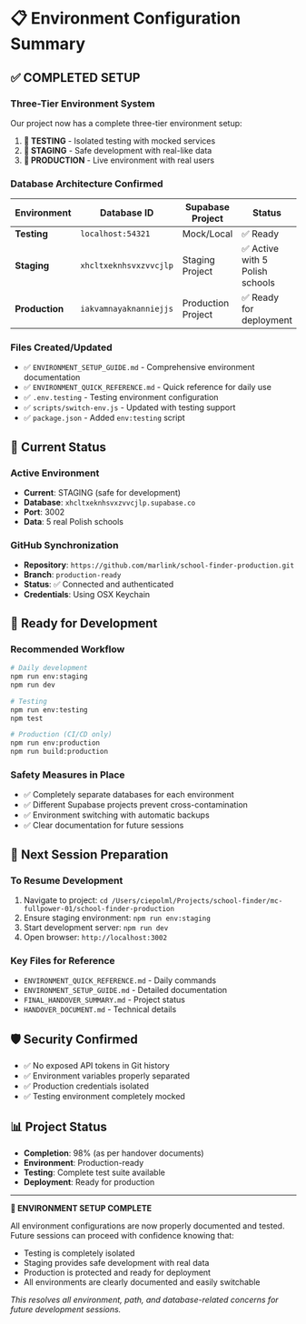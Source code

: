 # 📋 Environment Configuration Summary

## ✅ COMPLETED SETUP

### Three-Tier Environment System
Our project now has a complete three-tier environment setup:

1. **🧪 TESTING** - Isolated testing with mocked services
2. **🔧 STAGING** - Safe development with real-like data  
3. **🚀 PRODUCTION** - Live environment with real users

### Database Architecture Confirmed

| Environment | Database ID | Supabase Project | Status |
|-------------|-------------|------------------|--------|
| **Testing** | `localhost:54321` | Mock/Local | ✅ Ready |
| **Staging** | `xhcltxeknhsvxzvvcjlp` | Staging Project | ✅ Active with 5 Polish schools |
| **Production** | `iakvamnayaknanniejjs` | Production Project | ✅ Ready for deployment |

### Files Created/Updated
- ✅ `ENVIRONMENT_SETUP_GUIDE.md` - Comprehensive environment documentation
- ✅ `ENVIRONMENT_QUICK_REFERENCE.md` - Quick reference for daily use
- ✅ `.env.testing` - Testing environment configuration
- ✅ `scripts/switch-env.js` - Updated with testing support
- ✅ `package.json` - Added `env:testing` script

## 🎯 Current Status

### Active Environment
- **Current**: STAGING (safe for development)
- **Database**: `xhcltxeknhsvxzvvcjlp.supabase.co`
- **Port**: 3002
- **Data**: 5 real Polish schools

### GitHub Synchronization
- **Repository**: `https://github.com/marlink/school-finder-production.git`
- **Branch**: `production-ready`
- **Status**: ✅ Connected and authenticated
- **Credentials**: Using OSX Keychain

## 🚀 Ready for Development

### Recommended Workflow
```bash
# Daily development
npm run env:staging
npm run dev

# Testing
npm run env:testing
npm test

# Production (CI/CD only)
npm run env:production
npm run build:production
```

### Safety Measures in Place
- ✅ Completely separate databases for each environment
- ✅ Different Supabase projects prevent cross-contamination
- ✅ Environment switching with automatic backups
- ✅ Clear documentation for future sessions

## 🔄 Next Session Preparation

### To Resume Development
1. Navigate to project: `cd /Users/ciepolml/Projects/school-finder/mc-fullpower-01/school-finder-production`
2. Ensure staging environment: `npm run env:staging`
3. Start development server: `npm run dev`
4. Open browser: `http://localhost:3002`

### Key Files for Reference
- `ENVIRONMENT_QUICK_REFERENCE.md` - Daily commands
- `ENVIRONMENT_SETUP_GUIDE.md` - Detailed documentation
- `FINAL_HANDOVER_SUMMARY.md` - Project status
- `HANDOVER_DOCUMENT.md` - Technical details

## 🛡️ Security Confirmed
- ✅ No exposed API tokens in Git history
- ✅ Environment variables properly separated
- ✅ Production credentials isolated
- ✅ Testing environment completely mocked

## 📊 Project Status
- **Completion**: 98% (as per handover documents)
- **Environment**: Production-ready
- **Testing**: Complete test suite available
- **Deployment**: Ready for production

---

**🎉 ENVIRONMENT SETUP COMPLETE**

All environment configurations are now properly documented and tested. Future sessions can proceed with confidence knowing that:
- Testing is completely isolated
- Staging provides safe development with real data
- Production is protected and ready for deployment
- All environments are clearly documented and easily switchable

*This resolves all environment, path, and database-related concerns for future development sessions.*